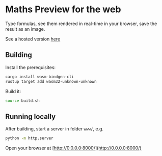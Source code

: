 # Maths Preview for the web

Type formulas, see them rendered in real-time in your browser, save the result as an image.

See a hosted version [here]()

## Building

Install the prerequisites:

```bash
cargo install wasm-bindgen-cli
rustup target add wasm32-unknown-unknown
```

Build it:

```bash
source build.sh
```

## Running locally

After building, start a server in folder `www/`, e.g.

```bash
python -m http.server
```

Open your browser at [http://0.0.0.0:8000/](http://0.0.0.0:8000/)


